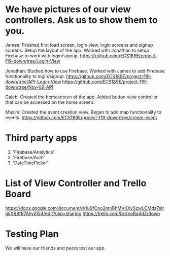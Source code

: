 # We have pictures of our view controllers. Ask us to show them to you. # 

James: Finished first load screen, login view, login screens and signup screens. Setup the layout of the app. Worked with Jonathan to setup Firebase to work with login/signup. https://github.com/ECS189E/project-f19-down/tree/Login-View

Jonathan: Studied how to use Firebase. Worked with James to add Firebase functionality to login/signup. https://github.com/ECS189E/project-f19-down/tree/API-Login-View https://github.com/ECS189E/project-f19-down/tree/Nov-09-API

Caleb: Created the homescreen of the app. Added button view controller that can be accessed on the home screen.

Maxim: Created the event creation view. Began to add map functionality to events. https://github.com/ECS189E/project-f19-down/tree/create-event


# Third party apps #
  1. 'Firebase/Analytics' 
  2. 'Firebase/Auth'
  3. 'DateTimePicker'
  
# List of View Controller and Trello Board #

https://docs.google.com/document/d/1u9fCno2mnBhMV4XySzwLCMdz7slrgkXB8fR7AhyXl54/edit?usp=sharing
https://trello.com/b/GnoBa4dZ/down

# Testing Plan #

We will have our friends and peers test our app.
